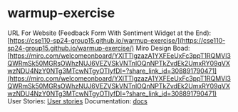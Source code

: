 # warmup-exercise

URL For Website (Feedback Form With Sentiment Widget at the End): [https://cse110-sp24-group15.github.io/warmup-exercise/](https://cse110-sp24-group15.github.io/warmup-exercise/)
Miro Design Boad: [https://miro.com/welcomeonboard/YXlTTlgzazA1YXFEeUxFc3ppT1RQMVl3QWRmSk50MGRsOWhzNUJ6VEZVSkVNTnlOQnNPTkZvdEk2UmxRY09qVXwzNDU4NzY0NTg3MTcwNTgyOTIyfDI=?share_link_id=308891790471](https://miro.com/welcomeonboard/YXlTTlgzazA1YXFEeUxFc3ppT1RQMVl3QWRmSk50MGRsOWhzNUJ6VEZVSkVNTnlOQnNPTkZvdEk2UmxRY09qVXwzNDU4NzY0NTg3MTcwNTgyOTIyfDI=?share_link_id=308891790471)
User Stories: [User stories](https://github.com/cse110-sp24-group15/warmup-exercise/blob/main/stories/user_stories.md)
Documentation: [docs](https://github.com/cse110-sp24-group15/warmup-exercise/blob/main/docs/documentation.md)
